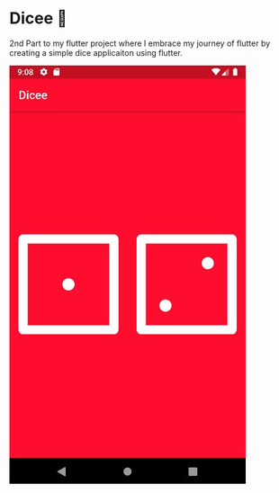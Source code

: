 # Dicee 🎲

2nd Part to my flutter project where I embrace my journey of flutter by creating a simple dice applicaiton using flutter.

![image](images/dice-flutter.jpeg)